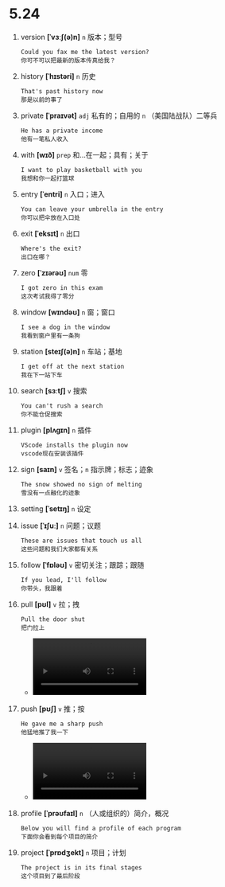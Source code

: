 # 5.24

1. version **[ˈvɜːʃ(ə)n]** `n` 版本；型号

   ```
   Could you fax me the latest version?
   你可不可以把最新的版本传真给我？
   ```

2. history **[ˈhɪstəri]** `n` 历史

   ```
   That's past history now
   那是以前的事了
   ```

3. private **[ˈpraɪvət]** `adj` 私有的；自用的 `n` （美国陆战队）二等兵

   ```
   He has a private income
   他有一笔私人收入
   ```

4. with **[wɪð]** `prep` 和...在一起；具有；关于

   ```
   I want to play basketball with you
   我想和你一起打篮球
   ```

5. entry **[ˈentri]** `n` 入口；进入

   ```
   You can leave your umbrella in the entry
   你可以把伞放在入口处
   ```

6. exit **[ˈeksɪt]** `n` 出口

   ```
   Where's the exit?
   出口在哪？
   ```

7. zero **[ˈzɪərəʊ]** `num` 零

   ```
   I got zero in this exam
   这次考试我得了零分
   ```

8. window **[wɪndəʊ]** `n` 窗；窗口

   ```
   I see a dog in the window
   我看到窗户里有一条狗
   ```

9. station **[steɪʃ(ə)n]** `n` 车站；基地

   ```
   I get off at the next station
   我在下一站下车
   ```

10. search **[sɜːtʃ]** `v` 搜索

    ```
    You can't rush a search
    你不能仓促搜索
    ```

11. plugin **[plʌgɪn]** `n` 插件

    ```
    VScode installs the plugin now
    vscode现在安装该插件
    ```

12. sign **[saɪn]** `v` 签名；`n` 指示牌；标志；迹象

    ```
    The snow showed no sign of melting
    雪没有一点融化的迹象
    ```

13. setting **[ˈsetɪŋ]** `n` 设定

14. issue **[ˈɪʃuː]** `n` 问题；议题

    ```
    These are issues that touch us all
    这些问题和我们大家都有关系
    ```

15. follow **[ˈfɒləʊ]** `v` 密切关注；跟踪；跟随

    ```
    If you lead, I'll follow
    你带头，我跟着
    ```

16. pull **[pʊl]** `v` 拉；拽

    ```
    Pull the door shut
    把门拉上
    ```

    - <video src="/video/Lesson4/2.mp4" width="50%" ></video>

17. push **[pʊʃ]** `v` 推；按

    ```
    He gave me a sharp push
    他猛地推了我一下
    ```

    - <video src="/video/Lesson4/3.mp4" width="50%" ></video>

18. profile **[ˈprəʊfaɪl]** `n` （人或组织的）简介，概况

    ```
    Below you will find a profile of each program
    下面你会看到每个项目的简介
    ```

19. project **[ˈprɒdʒekt]** `n` 项目；计划

    ```
    The project is in its final stages
    这个项目到了最后阶段
    ```

